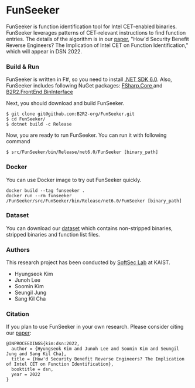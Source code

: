 # FunSeeker
FunSeeker is function identification tool for Intel CET-enabled binaries.
FunSeeker leverages patterns of CET-relevant instructions to find function
entries. The details of the algorithm is in our [paper](https://softsec.kaist.ac.kr/~sangkilc/papers/kim-dsn2022.pdf), "How'd Security Benefit
Reverse Engineers? The Implication of Intel CET on Function Identification,"
which will appear in DSN 2022.

### Build & Run

FunSeeker is written in F#, so you need to install [.NET SDK
6.0](https://dotnet.microsoft.com/en-us/download). Also, FunSeeker includes
following NuGet packages: [FSharp.Core
](https://www.nuget.org/packages/FSharp.Core/6.0.1) and
[B2R2.FrontEnd.BinInterface
](https://www.nuget.org/packages/B2R2.FrontEnd.BinInterface/0.6.0-alpha)

Next, you should download and build FunSeeker.
```
$ git clone git@github.com:B2R2-org/FunSeeker.git
$ cd FunSeeker/
$ dotnet build -c Release
```

Now, you are ready to run FunSeeker. You can run it with following command
```
$ src/FunSeeker/bin/Release/net6.0/FunSeeker [binary_path]
```

### Docker
You can use Docker image to try out FunSeeker quickly.
```
docker build --tag funseeker .
docker run --rm funseeker /FunSeeker/src/FunSeeker/bin/Release/net6.0/FunSeeker [binary_path]
```

### Dataset
You can download our [dataset](https://drive.google.com/file/d/1tHv-Mws-rxy_3ErjSR6VS-0-xAKd0R0C/view?usp=sharing) which contains non-stripped binaries, stripped binaries and function list files.

### Authors
This research project has been conducted by [SoftSec Lab](https://softsec.kais.ac.kr) at KAIST.
- Hyungseok Kim
- Junoh Lee
- Soomin Kim
- Seungil Jung
- Sang Kil Cha

### Citation
If you plan to use FunSeeker in your own research. Please consider citing our [paper](https://softsec.kaist.ac.kr/~sangkilc/papers/kim-dsn2022.pdf):
```
@INPROCEEDINGS{kim:dsn:2022,
  author = {Hyungseok Kim and Junoh Lee and Soomin Kim and Seungil Jung and Sang Kil Cha},
  title = {How'd Security Benefit Reverse Engineers? The Implication of Intel CET on Function Identification},
  booktitle = dsn,
  year = 2022
}
```
